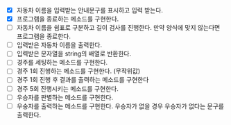 - [x] 자동차 이름을 입력받는 안내문구를 표시하고 입력 받는다.
- [x] 프로그램을 종료하는 메소드를 구현한다.
- [ ] 자동차 이름을 쉼표로 구분하고 길이 검사를 진행한다. 만약 양식에 맞지 않는다면 프로그램을 종료한다.
- [ ] 입력받은 자동차 이름을 출력한다.
- [ ] 입력받은 문자열을 string의 배열로 반환한다.
- [ ] 경주를 세팅하는 메소드를 구현한다.
- [ ] 경주 1회 진행하는 메소드를 구현한다. (무작위값)
- [ ] 경주 1회 진행 후 결과를 출력하는 메소드를 구현한다
- [ ] 경주 5회 진행시키는 메소드를 구현한다.
- [ ] 우승자를 판별하는 메소드를 구현한다.
- [ ] 우숭자를 출력하는 메소드를 구현한다. 우승자가 없을 경우 우승자가 없다는 문구를 출력한다.
